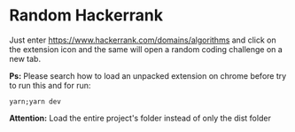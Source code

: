 # Random Hackerrank

Just enter https://www.hackerrank.com/domains/algorithms and click on the extension icon and the same will open a random coding challenge on a new tab. 

**Ps:** Please search how to load an unpacked extension on chrome before try to run this and for run:

```
yarn;yarn dev
```

**Attention:** Load the entire project's folder instead of only the dist folder